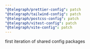 ```yaml
---
"@telegraph/prettier-config": patch
"@telegraph/tailwind-config": patch
"@telegraph/postcss-config": patch
"@telegraph/vitest-config": patch
"@telegraph/vite-config": patch
---
```


first iteration of shared config packages
